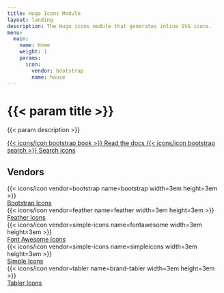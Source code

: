 ```yaml
---
title: Hugo Icons Module
layout: landing
description: The Hugo icons module that generates inline SVG icons.
menu:
  main:
    name: Home
    weight: 1
    params:
      icon:
        vendor: bootstrap
        name: house
---
```


<div class="px-4 pt-5 my-5 text-center border-bottom">
  <h1 class="display-4 fw-bold">{{< param title >}}</h1>
  <div class="col-lg-6 mx-auto">
    <p class="lead mb-4">{{< param description >}}</p>
    <div class="d-grid gap-2 d-sm-flex justify-content-sm-center mb-5">
      <a role="button" class="btn btn-primary btn-lg px-4 me-sm-3" href="{{< ref `docs` >}}">
        {{< icons/icon bootstrap book >}}
        Read the docs
      </a>
      <a role="button" class="btn btn-outline-success btn-lg px-4" href="{{< ref `icons` >}}">
        {{< icons/icon bootstrap search >}}
        Search icons
      </a>
    </div>
  </div>
</div>

<h2 class="text-center mb-5">Vendors</h2>

<div class="row row-cols-2 row-cols-sm-3 row-cols-md-5 mb-4">
  <div class="col d-flex flex-column align-items-center mb-3">
    <div class="p-4 bg-light mb-2">{{< icons/icon vendor=bootstrap name=bootstrap width=3em height=3em >}}</div>
    <div>
      <a href="{{< ref `docs/vendors#bootstrap-icons-vendor` >}}">Bootstrap Icons</a>
    </div>
  </div>
  <div class="col d-flex flex-column align-items-center mb-3">
    <div class="p-4 bg-light mb-2">{{< icons/icon vendor=feather name=feather width=3em height=3em >}}</div>
    <div>
      <a href="{{< ref `docs/vendors#feather-icons-vendor` >}}">Feather Icons</a>
    </div>
  </div>
  <div class="col d-flex flex-column align-items-center mb-3">
    <div class="p-4 bg-light mb-2">{{< icons/icon vendor=simple-icons name=fontawesome width=3em height=3em >}}</div>
    <div>
      <a href="{{< ref `docs/vendors#font-awesome-icons-vendor` >}}">Font Awesome Icons</a>
    </div>
  </div>
  <div class="col d-flex flex-column align-items-center mb-3">
    <div class="p-4 bg-light mb-2">{{< icons/icon vendor=simple-icons name=simpleicons width=3em height=3em >}}</div>
    <div>
      <a href="{{< ref `docs/vendors#simple-icons-vendor` >}}">Simple Icons</a>
    </div>
  </div>
  <div class="col d-flex flex-column align-items-center mb-3">
    <div class="p-4 bg-light mb-2">{{< icons/icon vendor=tabler name=brand-tabler width=3em height=3em >}}</div>
    <div>
      <a href="{{< ref `docs/vendors#tabler-icons-vendor` >}}">Tabler Icons</a>
    </div>
  </div>
</div>
